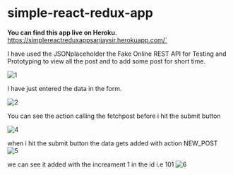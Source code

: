 # simple-react-redux-app


**You can find this app live on Heroku.**
https://simplereactreduxappsanjaysir.herokuapp.com/`




I have used the JSONplaceholder the Fake Online REST API for Testing and Prototyping to view all the post and to add some post for short time.




![1](https://user-images.githubusercontent.com/33037244/62595870-6ae69100-b923-11e9-8e54-1c9b470954e3.PNG)

I have just entered the data in the form.


![2](https://user-images.githubusercontent.com/33037244/62595888-7df96100-b923-11e9-9ac3-e8fe0139a503.PNG)


You can see the action calling the fetchpost before i hit the submit button


![4](https://user-images.githubusercontent.com/33037244/62595890-7e91f780-b923-11e9-8571-18fed70fd602.PNG)

when i hit the submit button the data gets added with action NEW_POST
![5](https://user-images.githubusercontent.com/33037244/62595891-7e91f780-b923-11e9-8622-768e00a46de0.PNG)


we can see it added with the increament 1 in the id i.e 101
![6](https://user-images.githubusercontent.com/33037244/62595892-7f2a8e00-b923-11e9-884a-dd88991d1a56.PNG)
